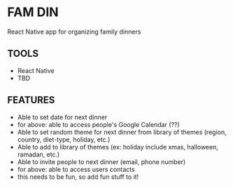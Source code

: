 # FAM DIN
React Native app for organizing family dinners

## TOOLS
* React Native
* TBD

## FEATURES
* Able to set date for next dinner
* for above: able to access people's Google Calendar (??)
* Able to set random theme for next dinner from library of themes (region, country, diet-type, holiday, etc.)
* Able to add to library of themes (ex: holiday include xmas, halloween, ramadan, etc.)
* Able to invite people to next dinner (email, phone number)
* for above: able to access users contacts
* this needs to be fun, so add fun stuff to it!